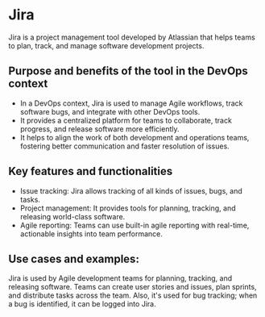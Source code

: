 # Jira
Jira is a project management tool developed by Atlassian that helps teams to plan, track, and manage software development projects.
## Purpose and benefits of the tool in the DevOps context
* In a DevOps context, Jira is used to manage Agile workflows, track software bugs, and integrate with other DevOps tools. 
* It provides a centralized platform for teams to collaborate, track progress, and release software more efficiently. 
* It helps to align the work of both development and operations teams, fostering better communication and faster resolution of issues.

## Key features and functionalities
* Issue tracking: Jira allows tracking of all kinds of issues, bugs, and tasks.
* Project management: It provides tools for planning, tracking, and releasing world-class software.
* Agile reporting: Teams can use built-in agile reporting with real-time, actionable insights into team performance.

## Use cases and examples:
Jira is used by Agile development teams for planning, tracking, and releasing software. Teams can create user stories and issues, plan sprints, and distribute tasks across the team. Also, it's used for bug tracking; when a bug is identified, it can be logged into Jira.
